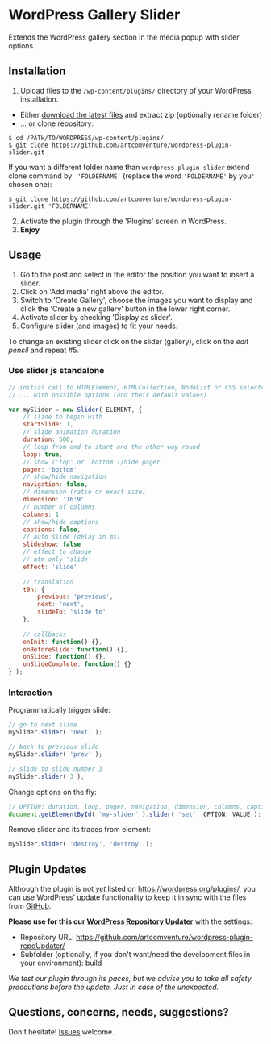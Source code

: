 # WordPress Gallery Slider

Extends the WordPress gallery section in the media popup with slider options.

## Installation

1. Upload files to the `/wp-content/plugins/` directory of your WordPress installation.
  * Either [download the latest files](https://github.com/artcomventure/wordpress-plugin-slider/archive/master.zip) and extract zip (optionally rename folder)
  * ... or clone repository:
  ```
  $ cd /PATH/TO/WORDPRESS/wp-content/plugins/
  $ git clone https://github.com/artcomventure/wordpress-plugin-slider.git
  ```
  If you want a different folder name than `wordpress-plugin-slider` extend clone command by ` 'FOLDERNAME'` (replace the word `'FOLDERNAME'` by your chosen one):
  ```
  $ git clone https://github.com/artcomventure/wordpress-plugin-slider.git 'FOLDERNAME'
  ```
2. Activate the plugin through the 'Plugins' screen in WordPress.
3. **Enjoy**

## Usage

1. Go to the post and select in the editor the position you want to insert a slider.
2. Click on 'Add media' right above the editor.
3. Switch to 'Create Gallery', choose the images you want to display and click the 'Create a new gallery' button in the lower right corner.
4. Activate slider by checking 'Display as slider'.
5. Configure slider (and images) to fit your needs.

To change an existing slider click on the slider (gallery), click on the _edit pencil_ and repeat #5.

### Use slider js standalone

```javascript
// initial call to HTMLElement, HTMLCollection, NodeList or CSS selector (e.g. '#my-slider')
// ... with possible options (and their default values)

var mySlider = new Slider( ELEMENT, {
    // slide to begin with
    startSlide: 1,
    // slide animation duration
    duration: 500,
    // loop from end to start and the other way round
    loop: true,
    // show ('top' or 'bottom')/hide pager
    pager: 'bottom'
    // show/hide navigation
    navigation: false,
    // dimension (ratio or exact size)
    dimension: '16:9'
    // number of columns
    columns: 1
    // show/hide captions
    captions: false,
    // auto slide (delay in ms)
    slideshow: false
    // effect to change
    // atm only 'slide'
    effect: 'slide'
    
    // translation
    t9n: {
        previous: 'previous',
        next: 'next',
        slideTo: 'slide to'
    },
    
    // callbacks
    onInit: function() {},
    onBeforeSlide: function() {},
    onSlide: function() {},
    onSlideComplete: function() {}
} );
```

### Interaction

Programmatically trigger slide:

```javascript
// go to next slide
mySlider.slider( 'next' );

// back to previous slide
mySlider.slider( 'prev' );

// slide to slide number 3
mySlider.slider( 3 );
```

Change options on the fly:

```javascript
// OPTION: duration, loop, pager, navigation, dimension, columns, captions or slideshow
document.getElementById( 'my-slider' ).slider( 'set', OPTION, VALUE );
```

Remove slider and its traces from element:

```javascript
mySlider.slider( 'destroy', 'destroy' );
```

## Plugin Updates

Although the plugin is not _yet_ listed on https://wordpress.org/plugins/, you can use WordPress' update functionality to keep it in sync with the files from [GitHub](https://github.com/artcomventure/wordpress-plugin-slider).

**Please use for this our [WordPress Repository Updater](https://github.com/artcomventure/wordpress-plugin-repoUpdater)** with the settings:

* Repository URL: https://github.com/artcomventure/wordpress-plugin-repoUpdater/
* Subfolder (optionally, if you don't want/need the development files in your environment): build

_We test our plugin through its paces, but we advise you to take all safety precautions before the update. Just in case of the unexpected._

## Questions, concerns, needs, suggestions?

Don't hesitate! [Issues](https://github.com/artcomventure/wordpress-plugin-slider/issues) welcome.
